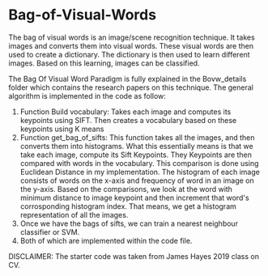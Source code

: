 # Bag-of-Visual-Words
The bag of visual words is an image/scene recognition technique. It takes images and converts them into visual words. These visual words are then used to create a dictionary.
The dictionary is then used to learn different images. Based on this learning, images can be classified.

The Bag Of Visual Word Paradigm is fully explained in the Bovw_details folder which contains the research papers on this technique.
The general algorithm is implemented in the code as follow:

1. Function Build vocabulary: Takes each image and computes its keypoints using SIFT. Then creates a vocabulary based on these keypoints using 
  K means
2. Function get_bag_of_sifts: This function takes all the images, and then converts them into histograms. What this essentially means is that
  we take each image, compute its Sift Keypoints. They Keypoints are then compared with words in the vocabulary. This comparison is done using Euclidean Distance 
  in my implementation. The histogram of each image consists of words on the x-axis and frequency of word in an image on the y-axis. Based on the comparisons, 
  we look at the word with minimum distance to image keypoint and then increment that word's corrosponding histogram index. That means, we get a histogram representation
  of all the images.
3. Once we have the bags of sifts, we can train a nearest neighbour classifier or SVM.
4. Both of which are implemented within the code file.

DISCLAIMER: The starter code was taken from James Hayes 2019 class on CV.
